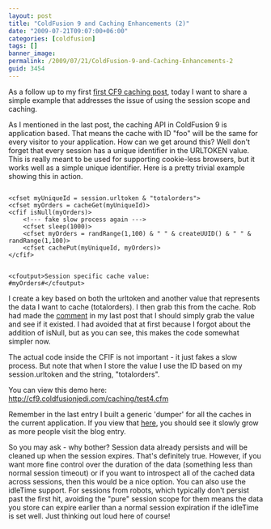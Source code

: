 ```yaml
---
layout: post
title: "ColdFusion 9 and Caching Enhancements (2)"
date: "2009-07-21T09:07:00+06:00"
categories: [coldfusion]
tags: []
banner_image: 
permalink: /2009/07/21/ColdFusion-9-and-Caching-Enhancements-2
guid: 3454
---
```


As a follow up to my first <a href="http://www.raymondcamden.com/index.cfm/2009/7/18/ColdFusion-9-and-Caching-Enhancements">first CF9 caching post</a>, today I want to share a simple example that addresses the issue of using the session scope and caching. 

As I mentioned in the last post, the caching API in ColdFusion 9 is application based. That means the cache with ID "foo" will be the same for every visitor to your application. How can we get around this? Well don't forget that every session has a unique identifier in the URLTOKEN value. This is really meant to be used for supporting cookie-less browsers, but it works well as a simple unique identifier. Here is a pretty trivial example showing this in action.
<!--more-->
<code>
&lt;cfset myUniqueId = session.urltoken & "totalorders"&gt;
&lt;cfset myOrders = cacheGet(myUniqueId)&gt;
&lt;cfif isNull(myOrders)&gt;
	&lt;!--- fake slow process again ---&gt;
	&lt;cfset sleep(1000)&gt;
	&lt;cfset myOrders = randRange(1,100) & " " & createUUID() & " " & randRange(1,100)&gt;
	&lt;cfset cachePut(myUniqueId, myOrders)&gt;
&lt;/cfif&gt;

&lt;cfoutput&gt;Session specific cache value: #myOrders#&lt;/cfoutput&gt;
</code>

I create a key based on both the urltoken and another value that represents the data I want to cache (totalorders). I then grab this from the cache. Rob had made the <a href="http://www.coldfusionjedi.com/index.cfm/2009/7/18/ColdFusion-9-and-Caching-Enhancements#c905521A5-FA2B-646D-181EAEE84AABD338">comment</a> in my last post that I should simply grab the value and see if it existed. I had avoided that at first because I forgot about the addition of isNull, but as you can see, this makes the code somewhat simpler now. 

The actual code inside the CFIF is not important - it just fakes a slow process. But note that when I store the value I use the ID based on my session.urltoken and the string, "totalorders".

You can view this demo here: <a href="http://cf9.coldfusionjedi.com/caching/test4.cfm">http://cf9.coldfusionjedi.com/caching/test4.cfm</a> 

Remember in the last entry I built a generic 'dumper' for all the caches in the current application. If you view that <a href="http://cf9.coldfusionjedi.com/caching/test2.cfm">here</a>, you should see it slowly grow as more people visit the blog entry.

So you may ask - why bother? Session data already persists and will be cleaned up when the session expires. That's definitely true. However, if you want more fine control over the duration of the data (something less than normal session timeout) or if you want to introspect all of the cached data across sessions, then this would be a nice option. You can also use the idleTime support. For sessions from robots, which typically don't persist past the first hit, avoiding the "pure" session scope for them means the data you store can expire earlier than a normal session expiration if the idleTime is set well. Just thinking out loud here of course!